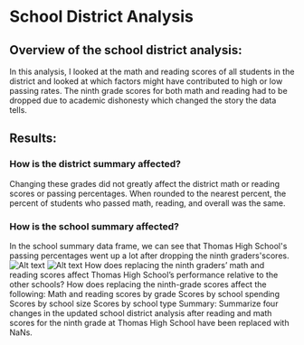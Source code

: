 # School District Analysis

## Overview of the school district analysis:
In this analysis, I looked at the math and reading scores of all students in the district and looked at which factors might have contributed to high or low passing rates. The ninth grade scores for both math and reading had to be dropped due to academic dishonesty which changed the story the data tells.

## Results:

### How is the district summary affected?
Changing these grades did not greatly affect the district math or reading scores or passing percentages. When rounded to the nearest percent, the percent of students who passed math, reading, and overall was the same.

### How is the school summary affected?
In the school summary data frame, we can see that Thomas High School's passing percentages went up a lot after dropping the ninth graders'scores. 
![Alt text](https://i.imgur.com/JGm3Jai.png "Screenshot_1")
![Alt text](https://i.imgur.com/Xiawnfq.png "Screenshot_2")
How does replacing the ninth graders’ math and reading scores affect Thomas High School’s performance relative to the other schools?
How does replacing the ninth-grade scores affect the following:
Math and reading scores by grade
Scores by school spending
Scores by school size
Scores by school type
Summary: Summarize four changes in the updated school district analysis after reading and math scores for the ninth grade at Thomas High School have been replaced with NaNs.
